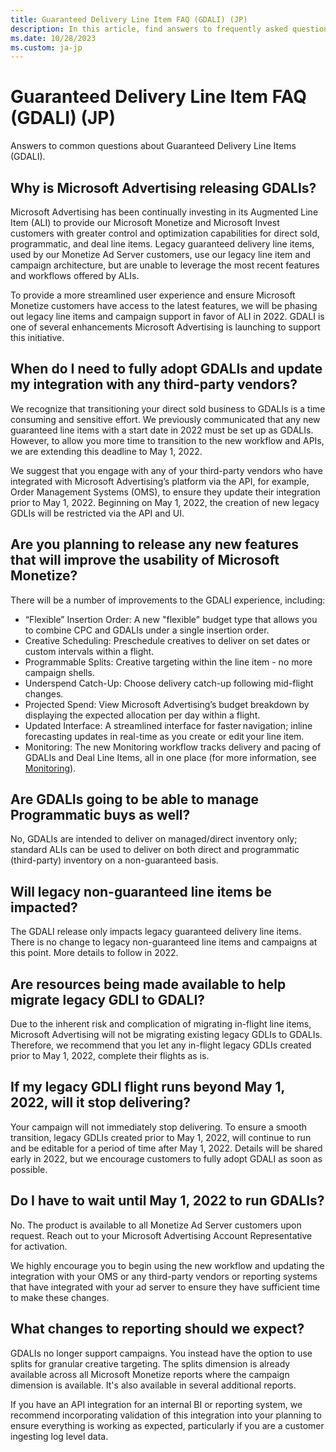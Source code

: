 ```yaml
---
title: Guaranteed Delivery Line Item FAQ (GDALI) (JP)
description: In this article, find answers to frequently asked questions regarding guaranteed delivery augmented line items (GDALI).
ms.date: 10/28/2023
ms.custom: ja-jp
---
```


# Guaranteed Delivery Line Item FAQ (GDALI) (JP)

Answers to common questions about Guaranteed Delivery Line Items (GDALI).

## Why is Microsoft Advertising releasing GDALIs?

Microsoft Advertising has been continually investing in its Augmented Line Item (ALI) to provide our Microsoft Monetize and Microsoft Invest customers with greater control and optimization capabilities for direct sold, programmatic, and deal line items. Legacy guaranteed delivery line items, used by our Monetize Ad Server customers, use our legacy line item and campaign architecture, but are unable to leverage the most recent features and workflows offered by ALIs.

To provide a more streamlined user experience and ensure Microsoft Monetize customers have access to the latest features, we will be phasing out legacy line items and campaign support in favor of ALI in 2022. GDALI is one of several enhancements Microsoft Advertising is launching to support this initiative.

## When do I need to fully adopt GDALIs and update my integration with any third-party vendors?

We recognize that transitioning your direct sold business to GDALIs is a time consuming and sensitive effort. We previously communicated that any new guaranteed line items with a start date in 2022 must be set up as GDALIs. However, to allow you more time to transition to the new workflow and APIs, we are extending this deadline to May 1, 2022.

We suggest that you engage with any of your third-party vendors who have integrated with Microsoft Advertising’s platform via the API, for example, Order Management Systems (OMS), to ensure they update their integration prior to May 1, 2022. Beginning on May 1, 2022, the creation of new legacy GDLIs will be restricted via the API and UI.

## Are you planning to release any new features that will improve the usability of Microsoft Monetize?

There will be a number of improvements to the GDALI experience, including:

- “Flexible” Insertion Order: A new "flexible" budget type that allows you to combine CPC and GDALIs under a single insertion order.
- Creative Scheduling: Preschedule creatives to deliver on set dates or custom intervals within a flight.
- Programmable Splits: Creative targeting within the line item - no more campaign shells.
- Underspend Catch-Up: Choose delivery catch-up following mid-flight changes.
- Projected Spend: View Microsoft Advertising’s budget breakdown by displaying the expected allocation per day within a flight.
- Updated Interface: A streamlined interface for faster navigation; inline forecasting updates in real-time as you create or edit your line item.
- Monitoring: The new Monitoring workflow tracks delivery and pacing of GDALIs and Deal Line Items, all in one place (for more information, see [Monitoring](../monetize/monitoring.md)).

## Are GDALIs going to be able to manage Programmatic buys as well?

No, GDALIs are intended to deliver on managed/direct inventory only; standard ALIs can be used to deliver on both direct and programmatic (third-party) inventory on a non-guaranteed basis.

## Will legacy non-guaranteed line items be impacted?

The GDALI release only impacts legacy guaranteed delivery line items. There is no change to legacy non-guaranteed line items and campaigns at this point. More details to follow in 2022.

## Are resources being made available to help migrate legacy GDLI to GDALI?

Due to the inherent risk and complication of migrating in-flight line items, Microsoft Advertising will not be migrating existing legacy GDLIs to GDALIs. Therefore, we recommend that you let any in-flight legacy GDLIs created prior to May 1, 2022, complete their flights as is.

## If my legacy GDLI flight runs beyond May 1, 2022, will it stop delivering?

Your campaign will not immediately stop delivering. To ensure a smooth transition, legacy GDLIs created prior to May 1, 2022, will continue to run and be editable for a period of time after May 1, 2022. Details will be shared early in 2022, but we encourage customers to fully adopt GDALI as soon as possible.

## Do I have to wait until May 1, 2022 to run GDALIs?

No. The product is available to all Monetize Ad Server customers upon request. Reach out to your Microsoft Advertising Account Representative for activation.

We highly encourage you to begin using the new workflow and updating the integration with your OMS or any third-party vendors or reporting systems that have integrated with your ad server to ensure they have sufficient time to make these changes.

## What changes to reporting should we expect?

GDALIs no longer support campaigns. You instead have the option to use splits for granular creative targeting. The splits dimension is already available across all Microsoft Monetize reports where the campaign dimension is available. It's also available in several additional reports.

If you have an API integration for an internal BI or reporting system, we recommend incorporating validation of this integration into your planning to ensure everything is working as expected, particularly if you are a customer ingesting log level data.
